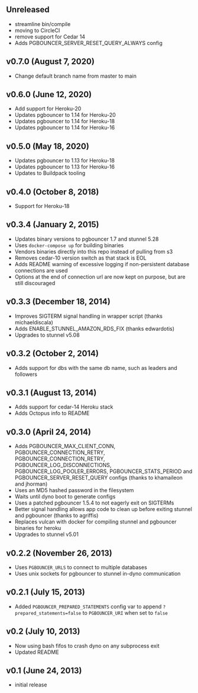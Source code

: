 ## Unreleased
* streamline bin/compile
* moving to CircleCI
* remove support for Cedar 14
* Adds PGBOUNCER_SERVER_RESET_QUERY_ALWAYS config

## v0.7.0 (August 7, 2020)
* Change default branch name from master to main

## v0.6.0 (June 12, 2020)
* Add support for Heroku-20
* Updates pgbouncer to 1.14 for Heroku-20
* Updates pgbouncer to 1.14 for Heroku-18
* Updates pgbouncer to 1.14 for Heroku-16

## v0.5.0 (May 18, 2020)
* Updates pgbouncer to 1.13 for Heroku-18
* Updates pgbouncer to 1.13 for Heroku-16
* Updates to Buildpack tooling

## v0.4.0 (October 8, 2018)
* Support for Heroku-18

## v0.3.4 (January 2, 2015)

* Updates binary versions to pgbouncer 1.7 and stunnel 5.28
* Uses `docker-compose up` for building binaries
* Vendors binaries directly into this repo instead of pulling from s3
* Removes cedar-10 version switch as that stack is EOL
* Adds README warning of excessive logging if non-persistent database
  connections are used
* Options at the end of connection url are now kept on purpose, but are still
  discouraged

## v0.3.3 (December 18, 2014)

* Improves SIGTERM signal handling in wrapper script (thanks michaeldiscala)
* Adds ENABLE_STUNNEL_AMAZON_RDS_FIX (thanks edwardotis)
* Upgrades to stunnel v5.08

## v0.3.2 (October 2, 2014)

* Adds support for dbs with the same db name, such as leaders and followers

## v0.3.1 (August 13, 2014)

* Adds support for cedar-14 Heroku stack
* Adds Octopus info to README

## v0.3.0 (April 24, 2014)

* Adds PGBOUNCER_MAX_CLIENT_CONN, PGBOUNCER_CONNECTION_RETRY,
 PGBOUNCER_CONNECTION_RETRY, PGBOUNCER_LOG_DISCONNECTIONS,
 PGBOUNCER_LOG_POOLER_ERRORS, PGBOUNCER_STATS_PERIOD and
 PGBOUNCER_SERVER_RESET_QUERY configs (thanks to khamaileon and jhorman)
* Uses an MD5 hashed password in the filesystem
* Waits until dyno boot to generate configs
* Uses a patched pgbouncer 1.5.4 to not eagerly exit on SIGTERMs
* Better signal handling allows app code to clean up before exiting stunnel and
 pgbouncer (thanks to agriffis)
* Replaces vulcan with docker for compiling stunnel and pgbouncer binaries for
 heroku
* Upgrades to stunnel v5.01

## v0.2.2 (November 26, 2013)

* Uses `PGBOUNCER_URLS` to connect to multiple databases
* Uses unix sockets for pgbouncer to stunnel in-dyno communication

## v0.2.1 (July 15, 2013)

* Added `PGBOUNCER_PREPARED_STATEMENTS` config var to append
`?prepared_statements=false` to `PGBOUNCER_URI` when set to `false`

## v0.2 (July 10, 2013)

* Now using bash fifos to crash dyno on any subprocess exit
* Updated README

## v0.1 (June 24, 2013)

* initial release
